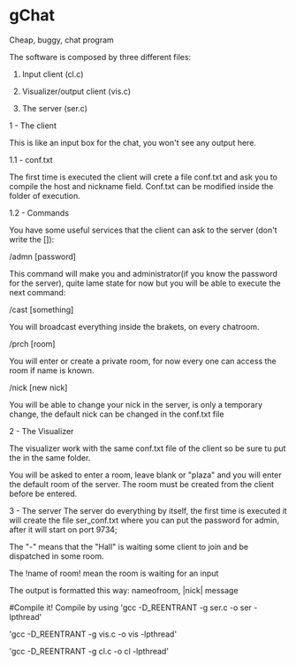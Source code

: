 # gChat
Cheap, buggy, chat program

The software is composed by three different files:

1. Input client (cl.c)

2. Visualizer/output client (vis.c)

3. The server (ser.c)


1 - The client

This is like an input box for the chat, you won't see any output here.

1.1 - conf.txt

The first time is executed the client will crete a file conf.txt and ask you to compile the host and nickname field.
Conf.txt can be modified inside the folder of execution.

1.2 - Commands

You have some useful services that the client can ask to the server (don't write the []):

/admn [password]

This command will make you and administrator(if you know the password for the server),
quite lame state for now but you will be able to execute the next command:

/cast [something]

You will broadcast everything inside the brakets, on every chatroom.

/prch [room]

You will enter or create a private room, for now every one can access the room if name is known.

/nick [new nick]

You will be able to change your nick in the server, is only a temporary change, the default nick can be changed in the conf.txt file

2 - The Visualizer

The visualizer work with the same conf.txt file of the client so be sure tu put the in the same folder.

You will be asked to enter a room, leave blank or "plaza" and you will enter the default room of the server.
The room must be created from the client before be entered.

3 - The server
The server do everything by itself, the first time is executed it will create the file ser_conf.txt where you can put the password for admin,
after it will start on port 9734;

The "-" means that the "Hall" is waiting some client to join and be dispatched in some room.

The !name of room! mean the room is waiting for an input

The output is formatted this way: nameofroom, |nick| message

#Compile it!
Compile by using
'gcc -D_REENTRANT -g ser.c -o ser -lpthread'

'gcc -D_REENTRANT -g vis.c -o vis -lpthread'

'gcc -D_REENTRANT -g cl.c -o cl -lpthread'
